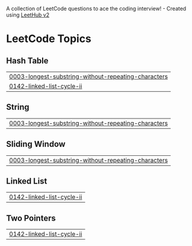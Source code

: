 A collection of LeetCode questions to ace the coding interview! - Created using [LeetHub v2](https://github.com/arunbhardwaj/LeetHub-2.0)
<!---LeetCode Topics Start-->
# LeetCode Topics
## Hash Table
|  |
| ------- |
| [0003-longest-substring-without-repeating-characters](https://github.com/Syndhavi/LeetCode/tree/master/0003-longest-substring-without-repeating-characters) |
| [0142-linked-list-cycle-ii](https://github.com/Syndhavi/LeetCode/tree/master/0142-linked-list-cycle-ii) |
## String
|  |
| ------- |
| [0003-longest-substring-without-repeating-characters](https://github.com/Syndhavi/LeetCode/tree/master/0003-longest-substring-without-repeating-characters) |
## Sliding Window
|  |
| ------- |
| [0003-longest-substring-without-repeating-characters](https://github.com/Syndhavi/LeetCode/tree/master/0003-longest-substring-without-repeating-characters) |
## Linked List
|  |
| ------- |
| [0142-linked-list-cycle-ii](https://github.com/Syndhavi/LeetCode/tree/master/0142-linked-list-cycle-ii) |
## Two Pointers
|  |
| ------- |
| [0142-linked-list-cycle-ii](https://github.com/Syndhavi/LeetCode/tree/master/0142-linked-list-cycle-ii) |
<!---LeetCode Topics End-->